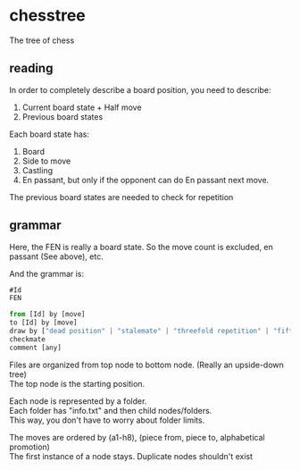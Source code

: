# chesstree
The tree of chess

## reading
In order to completely describe a board position, you need to describe:
1. Current board state + Half move
2. Previous board states

Each board state has:
1. Board
2. Side to move
3. Castling
4. En passant, but only if the opponent can do En passant next move.

The previous board states are needed to check for repetition

## grammar
Here, the FEN is really a board state. So the move count is excluded, en passant (See above), etc.

And the grammar is:
```js
#Id
FEN

from [Id] by [move]
to [Id] by [move]
draw by ["dead position" | "stalemate" | "threefold repetition" | "fifty moves"]
checkmate
comment [any]
```

Files are organized from top node to bottom node. (Really an upside-down tree)  
The top node is the starting position.

Each node is represented by a folder.  
Each folder has "info.txt" and then child nodes/folders.  
This way, you don't have to worry about folder limits.

The moves are ordered by (a1-h8), (piece from, piece to, alphabetical promotion)  
The first instance of a node stays. Duplicate nodes shouldn't exist
